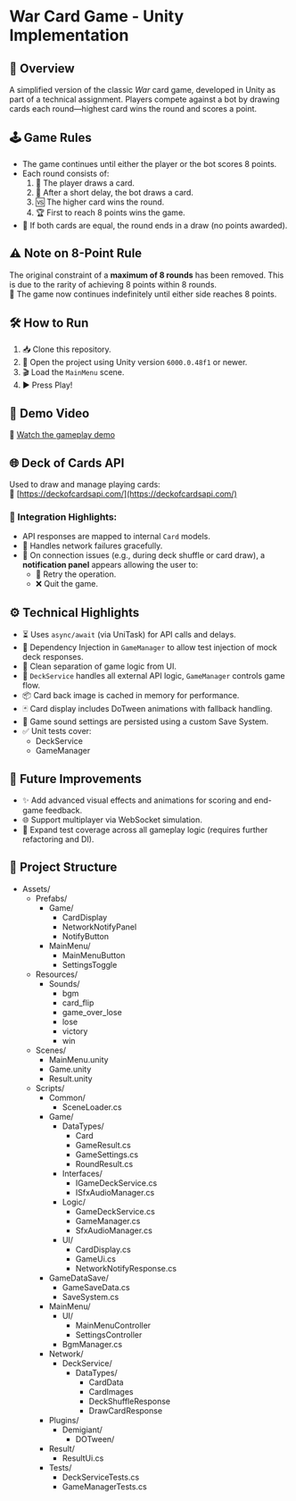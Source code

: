 # War Card Game - Unity Implementation

## 📘 Overview
A simplified version of the classic *War* card game, developed in Unity as part of a technical assignment. Players compete against a bot by drawing cards each round—highest card wins the round and scores a point.

## 🕹️ Game Rules

- The game continues until either the player or the bot scores 8 points.
- Each round consists of:
  1. 👤 The player draws a card.
  2. 🤖 After a short delay, the bot draws a card.
  3. 🆚 The higher card wins the round.
  4. 🏆 First to reach 8 points wins the game.
- 🟰 If both cards are equal, the round ends in a draw (no points awarded).

## ⚠️ Note on 8-Point Rule
The original constraint of a **maximum of 8 rounds** has been removed. This is due to the rarity of achieving 8 points within 8 rounds.  
🔁 The game now continues indefinitely until either side reaches 8 points.

## 🛠️ How to Run

1. 📥 Clone this repository.
2. 🧩 Open the project using Unity version `6000.0.48f1` or newer.
3. 🎬 Load the `MainMenu` scene.
4. ▶️ Press Play!

## 🎥 Demo Video

🔗 [Watch the gameplay demo](https://github.com/user-attachments/assets/029069ca-713a-4ec6-9405-def0402ef04c)

## 🌐 Deck of Cards API

Used to draw and manage playing cards:  
🔗 [https://deckofcardsapi.com/](https://deckofcardsapi.com/)

### 🔌 Integration Highlights:
- API responses are mapped to internal `Card` models.
- 🚫 Handles network failures gracefully.
- 🪪 On connection issues (e.g., during deck shuffle or card draw), a **notification panel** appears allowing the user to:
  - 🔄 Retry the operation.
  - ❌ Quit the game.

## ⚙️ Technical Highlights

- ⏳ Uses `async/await` (via UniTask) for API calls and delays.
- 💉 Dependency Injection in `GameManager` to allow test injection of mock deck responses.
- 🔄 Clean separation of game logic from UI.
- 🧩 `DeckService` handles all external API logic, `GameManager` controls game flow.
- 📦 Card back image is cached in memory for performance.
- 🃏 Card display includes DoTween animations with fallback handling.
- 💾 Game sound settings are persisted using a custom Save System.
- ✅ Unit tests cover:
  - DeckService
  - GameManager

## 🚀 Future Improvements

- ✨ Add advanced visual effects and animations for scoring and end-game feedback.
- 🌐 Support multiplayer via WebSocket simulation.
- 🧪 Expand test coverage across all gameplay logic (requires further refactoring and DI).


## 🧱 Project Structure

- Assets/
  - Prefabs/
    - Game/
      - CardDisplay
      - NetworkNotifyPanel
      - NotifyButton
    - MainMenu/
      - MainMenuButton
      - SettingsToggle
  - Resources/
    - Sounds/
      - bgm
      - card_flip
      - game_over_lose
      - lose
      - victory
      - win
  - Scenes/
    - MainMenu.unity
    - Game.unity
    - Result.unity
  - Scripts/
    - Common/
      - SceneLoader.cs
    - Game/
      - DataTypes/
          - Card
          - GameResult.cs
          - GameSettings.cs
          - RoundResult.cs
      - Interfaces/
          - IGameDeckService.cs
          - ISfxAudioManager.cs
      - Logic/
          - GameDeckService.cs
          - GameManager.cs
          - SfxAudioManager.cs
      - UI/
          - CardDisplay.cs
          - GameUi.cs
          - NetworkNotifyResponse.cs
    - GameDataSave/
      - GameSaveData.cs
      - SaveSystem.cs
    - MainMenu/
      - UI/
          - MainMenuController
          - SettingsController
      - BgmManager.cs
    - Network/
      - DeckService/
          - DataTypes/
              - CardData
              - CardImages
              - DeckShuffleResponse
              - DrawCardResponse
    - Plugins/
      - Demigiant/
          - DOTween/
    - Result/
      - ResultUi.cs
    - Tests/
      - DeckServiceTests.cs
      - GameManagerTests.cs

